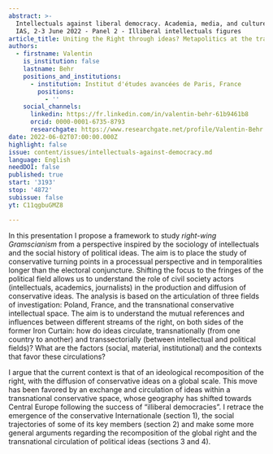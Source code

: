 ```yaml
---
abstract: >-
  Intellectuals against liberal democracy. Academia, media, and culture, Paris
  IAS, 2-3 June 2022 - Panel 2 - Illiberal intellectuals figures
article_title: Uniting the Right through ideas? Metapolitics at the transnational level
authors:
  - firstname: Valentin
    is_institution: false
    lastname: Behr
    positions_and_institutions:
      - institution: Institut d'études avancées de Paris, France
        positions:
          - ''
    social_channels:
      linkedin: https://fr.linkedin.com/in/valentin-behr-61b9461b8
      orcid: 0000-0001-6735-8793
      researchgate: https://www.researchgate.net/profile/Valentin-Behr
date: 2022-06-02T07:00:00.000Z
highlight: false
issue: content/issues/intellectuals-against-democracy.md
language: English
needDOI: false
published: true
start: '3193'
stop: '4872'
subissue: false
yt: C11qgbuGMZ8

---
```


In this presentation I propose a framework to study _right-wing Gramscianism_ from a perspective inspired by the sociology of intellectuals and the social history of political ideas. The aim is to place the study of conservative turning points in a processual perspective and in temporalities longer than the electoral conjuncture. Shifting the focus to the fringes of the political field allows us to understand the role of civil society actors (intellectuals, academics, journalists) in the production and diffusion of conservative ideas. The analysis is based on the articulation of three fields of investigation: Poland, France, and the transnational conservative intellectual space. The aim is to understand the mutual references and influences between different streams of the right, on both sides of the former Iron Curtain: how do ideas circulate, transnationally (from one country to another) and transsectorially (between intellectual and political fields)? What are the factors (social, material, institutional) and the contexts that favor these circulations? 

I argue that the current context is that of an ideological recomposition of the right, with the diffusion of conservative ideas on a global scale. This move has been favored by an exchange and circulation of ideas within a transnational conservative space, whose geography has shifted towards Central Europe following the success of “illiberal democracies”. I retrace the emergence of the conservative Internationale (section 1), the social trajectories of some of its key members (section 2) and make some more general arguments regarding the recomposition of the global right and the transnational circulation of political ideas (sections 3 and 4).

<Youtube yt="C11qgbuGMZ8" caption="Uniting the Right through ideas? Metapolitics at the transnational level" start="3193" stop="4872"></Youtube>